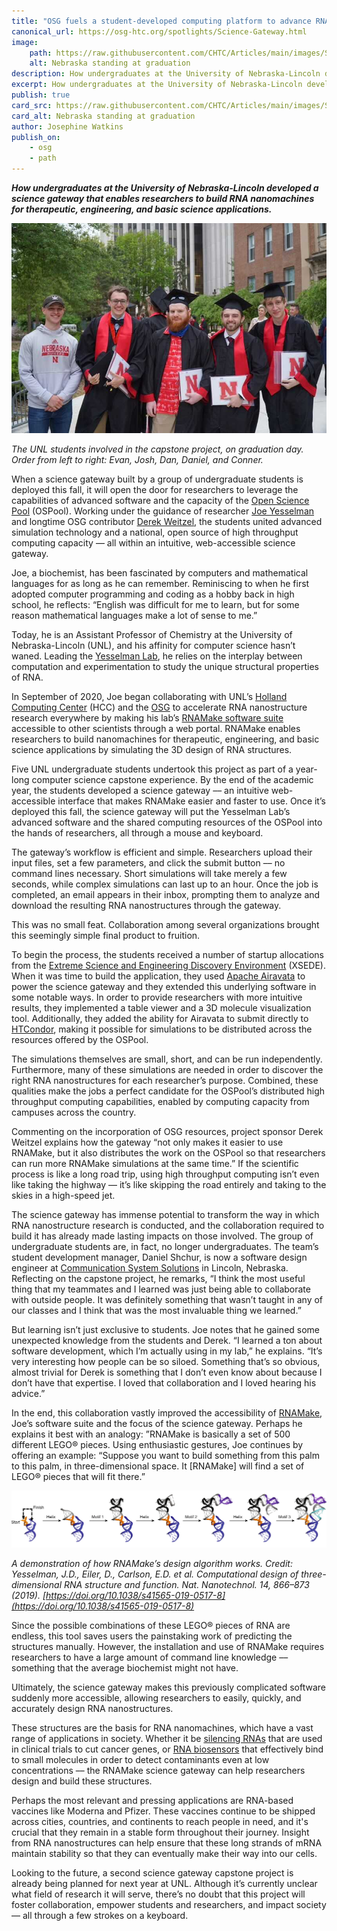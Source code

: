 ```yaml
---
title: "OSG fuels a student-developed computing platform to advance RNA nanomachines"
canonical_url: https://osg-htc.org/spotlights/Science-Gateway.html
image:
    path: https://raw.githubusercontent.com/CHTC/Articles/main/images/Science-Gateway-Students.jpeg
    alt: Nebraska standing at graduation
description: How undergraduates at the University of Nebraska-Lincoln developed a science gateway that enables researchers to build RNA nanomachines for therapeutic, engineering, and basic science applications.\
excerpt: How undergraduates at the University of Nebraska-Lincoln developed a science gateway that enables researchers to build RNA nanomachines for therapeutic, engineering, and basic science applications.
publish: true
card_src: https://raw.githubusercontent.com/CHTC/Articles/main/images/Science-Gateway-Students.jpeg
card_alt: Nebraska standing at graduation
author: Josephine Watkins
publish_on:
    - osg
    - path
--- 
```

***How undergraduates at the University of Nebraska-Lincoln developed a science gateway that enables researchers to build RNA nanomachines for therapeutic, engineering, and basic science applications.***


<img src="https://raw.githubusercontent.com/CHTC/Articles/main/images/Science-Gateway-Students.jpeg" alt="UNL students on graduation"/>

*The UNL students involved in the capstone project, on graduation day. Order from left to right: Evan, Josh, Dan, Daniel, and Conner.*

When a science gateway built by a group of undergraduate students is deployed this fall, it will open the door for researchers to leverage the capabilities of advanced software and the capacity of the [Open Science Pool](https://opensciencegrid.org/about/open_science_pool/) (OSPool). Working under the guidance of researcher [Joe Yesselman](https://chem.unl.edu/joseph-yesselman) and longtime OSG contributor [Derek Weitzel](https://derekweitzel.com/), the students united advanced simulation technology and a national, open source of high throughput computing capacity –– all within an intuitive, web-accessible science gateway.
 
Joe, a biochemist, has been fascinated by computers and mathematical languages for as long as he can remember. Reminiscing to when he first adopted computer programming and coding as a hobby back in high school, he reflects: “English was difficult for me to learn, but for some reason mathematical languages make a lot of sense to me.”
 
Today, he is an Assistant Professor of Chemistry at the University of Nebraska-Lincoln (UNL), and his affinity for computer science hasn’t waned. Leading the [Yesselman Lab](https://yesselmanlab.com/), he relies on the interplay between computation and experimentation to study the unique structural properties of RNA.
 
In September of 2020, Joe began collaborating with UNL’s [Holland Computing Center](https://hcc.unl.edu/) (HCC) and the [OSG](https://opensciencegrid.org/) to accelerate RNA nanostructure research everywhere by making his lab’s [RNAMake software suite](https://simtk.org/frs/?group_id=1749) accessible to other scientists through a web portal. RNAMake enables researchers to build nanomachines for therapeutic, engineering, and basic science applications by simulating the 3D design of RNA structures.
 
Five UNL undergraduate students undertook this project as part of a year-long computer science capstone experience. By the end of the academic year, the students developed a science gateway –– an intuitive web-accessible interface that makes RNAMake easier and faster to use. Once it’s deployed this fall, the science gateway will put the Yesselman Lab’s advanced software and the shared computing resources of the OSPool into the hands of researchers, all through a mouse and keyboard.
 
The gateway’s workflow is efficient and simple. Researchers upload their input files, set a few parameters, and click the submit button –– no command lines necessary. Short simulations will take merely a few seconds, while complex simulations can last up to an hour. Once the job is completed, an email appears in their inbox, prompting them to analyze and download the resulting RNA nanostructures through the gateway.
 
This was no small feat. Collaboration among several organizations brought this seemingly simple final product to fruition.
 
To begin the process, the students received a number of startup allocations from the [Extreme Science and Engineering Discovery Environment](https://www.xsede.org/) (XSEDE). When it was time to build the application, they used [Apache Airavata](https://airavata.apache.org/) to power the science gateway and they extended this underlying software in some notable ways. In order to provide researchers with more intuitive results, they implemented a table viewer and a 3D molecule visualization tool. Additionally, they added the ability for Airavata to submit directly to [HTCondor](https://research.cs.wisc.edu/htcondor/index.html), making it possible for simulations to be distributed across the resources offered by the OSPool.
 
The simulations themselves are small, short, and can be run independently. Furthermore, many of these simulations are needed in order to discover the right RNA nanostructures for each researcher’s purpose. Combined, these qualities make the jobs a perfect candidate for the OSPool’s distributed high throughput computing capabilities, enabled by computing capacity from campuses across the country.
 
Commenting on the incorporation of OSG resources, project sponsor Derek Weitzel explains how the gateway “not only makes it easier to use RNAMake, but it also distributes the work on the OSPool so that researchers can run more RNAMake simulations at the same time.” If the scientific process is like a long road trip, using high throughput computing isn’t even like taking the highway –– it’s like skipping the road entirely and taking to the skies in a high-speed jet.
 
The science gateway has immense potential to transform the way in which RNA nanostructure research is conducted, and the collaboration required to build it has already made lasting impacts on those involved. The group of undergraduate students are, in fact, no longer undergraduates. The team’s student development manager, Daniel Shchur, is now a software design engineer at [Communication System Solutions](https://www.css-design.com/) in Lincoln, Nebraska. Reflecting on the capstone project, he remarks, “I think the most useful thing that my teammates and I learned was just being able to collaborate with outside people. It was definitely something that wasn’t taught in any of our classes and I think that was the most invaluable thing we learned.”
 
But learning isn’t just exclusive to students. Joe notes that he gained some unexpected knowledge from the students and Derek. “I learned a ton about software development, which I’m actually using in my lab,” he explains. “It’s very interesting how people can be so siloed. Something that’s so obvious, almost trivial for Derek is something that I don’t even know about because I don’t have that expertise. I loved that collaboration and I loved hearing his advice.”
 
In the end, this collaboration vastly improved the accessibility of [RNAMake](https://simtk.org/frs/?group_id=1749), Joe’s software suite and the focus of the science gateway. Perhaps he explains it best with an analogy: ”RNAMake is basically a set of 500 different LEGO® pieces. Using enthusiastic gestures, Joe continues by offering an example: “Suppose you want to build something from this palm to this palm, in three-dimensional space. It [RNAMake] will find a set of LEGO® pieces that will fit there.”

<img src="https://raw.githubusercontent.com/CHTC/Articles/main/images/RNAMake-Example.png" alt="Example of how RNAMake works"/>

*A demonstration of how RNAMake’s design algorithm works. Credit: Yesselman, J.D., Eiler, D., Carlson, E.D. et al. Computational design of three-dimensional RNA structure and function. Nat. Nanotechnol. 14, 866–873 (2019). [https://doi.org/10.1038/s41565-019-0517-8](https://doi.org/10.1038/s41565-019-0517-8)*

Since the possible combinations of these LEGO® pieces of RNA are endless, this tool saves users the painstaking work of predicting the structures manually. However, the installation and use of RNAMake requires researchers to have a large amount of command line knowledge –– something that the average biochemist might not have.
 
Ultimately, the science gateway makes this previously complicated software suddenly more accessible, allowing researchers to easily, quickly, and accurately design RNA nanostructures.
 
These structures are the basis for RNA nanomachines, which have a vast range of applications in society. Whether it be [silencing RNAs](https://doi.org/10.1038/nrg2504) that are used in clinical trials to cut cancer genes, or [RNA biosensors](https://doi.org/10.1038/s41587-020-0571-7) that effectively bind to small molecules in order to detect contaminants even at low concentrations –– the RNAMake science gateway can help researchers design and build these structures.
 
Perhaps the most relevant and pressing applications are RNA-based vaccines like Moderna and Pfizer. These vaccines continue to be shipped across cities, countries, and continents to reach people in need, and it's crucial that they remain in a stable form throughout their journey. Insight from RNA nanostructures can help ensure that these long strands of mRNA maintain stability so that they can eventually make their way into our cells.
 
Looking to the future, a second science gateway capstone project is already being planned for next year at UNL. Although it’s currently unclear what field of research it will serve, there’s no doubt that this project will foster collaboration, empower students and researchers, and impact society –– all through a few strokes on a keyboard.
